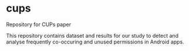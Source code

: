 # cups
Repository for CUPs paper

This repository contains dataset and results for our study to detect and analyse frequently co-occuring and unused permissions in Android apps.    
